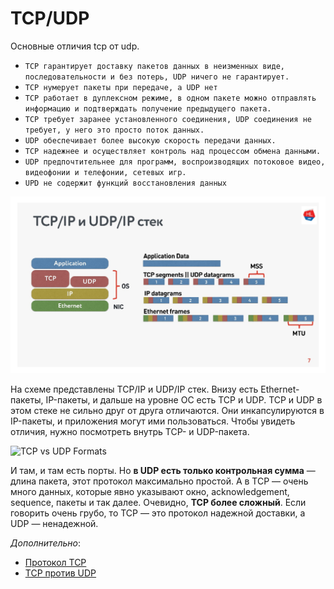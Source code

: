 # TCP/UDP

Основные отличия tcp от udp.

- `TCP гарантирует доставку пакетов данных в неизменных виде, последовательности и без потерь, UDP ничего не гарантирует.`
- `TCP нумерует пакеты при передаче, а UDP нет`
- `TCP работает в дуплексном режиме, в одном пакете можно отправлять информацию и подтверждать получение предыдущего пакета.`
- `TCP требует заранее установленного соединения, UDP соединения не требует, у него это просто поток данных.`
- `UDP обеспечивает более высокую скорость передачи данных.`
- `TCP надежнее и осуществляет контроль над процессом обмена данными.`
- `UDP предпочтительнее для программ, воспроизводящих потоковое видео, видеофонии и телефонии, сетевых игр.`
- `UPD не содержит функций восстановления данных`



![TC{/IP vs UDP/IP}](../media/network/tcp_udp_stack.jpeg)

На схеме представлены TCP/IP и UDP/IP стек. Внизу есть Ethernet-пакеты, IP-пакеты, и дальше на уровне ОС есть TCP и UDP. TCP и UDP в этом стеке не сильно друг от друга отличаются. Они инкапсулируются в IP-пакеты, и приложения могут ими пользоваться. Чтобы увидеть отличия, нужно посмотреть внутрь TCP- и UDP-пакета.

![TCP vs UDP Formats](../media/network/tcp_udp_format.jpeg)

И там, и там есть порты. Но **в UDP есть только контрольная сумма** — длина пакета, этот протокол максимально простой. А в TCP — очень много данных, которые явно указывают окно, acknowledgement, sequence, пакеты и так далее. Очевидно, **TCP более сложный**. Если говорить очень грубо, то TCP — это протокол надежной доставки, а UDP — ненадежной.

*Дополнительно*:

- [Протокол TCP](https://networkguru.ru/protokol-transportnogo-urovnia-tcp-chto-nuzhno-znat/)
- [TCP против UDP](https://habr.com/ru/company/oleg-bunin/blog/461829/)

